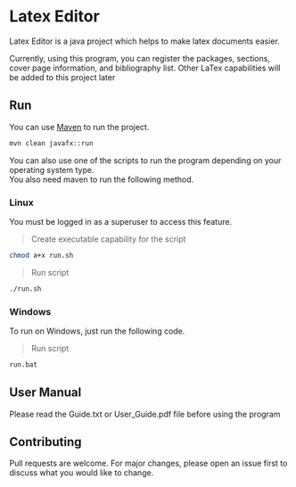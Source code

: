 # Latex Editor

Latex Editor is a java project which helps to make latex documents easier.

Currently, using this program, you can register the packages, sections, cover page information, and bibliography list.
Other LaTex capabilities will be added to this project later

## Run

You can use [Maven](https://maven.apache.org/) to run the project.

```bash
mvn clean javafx::run
```
You can also use one of the scripts to run the program depending on your operating system type.     
You also need maven to run the following method.

### Linux
You must be logged in as a superuser to access this feature.
>Create executable capability for the script
```bash
chmod a+x run.sh 
```
> Run script
```bash
./run.sh
```

### Windows
To run on Windows, just run the following code.
> Run script
```bash
run.bat
```

## User Manual
Please read the Guide.txt or User_Guide.pdf file before using the program

## Contributing
Pull requests are welcome. For major changes, please open an issue first to discuss what you would like to change.
